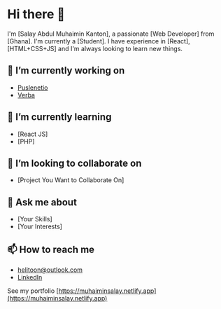 # Hi there 👋

I'm [Salay Abdul Muhaimin Kanton], a passionate [Web Developer] from [Ghana]. 
I'm currently a [Student]. 
I have experience in [React], [HTML+CSS+JS] and I'm always looking to learn new things.

## 🔭 I’m currently working on

- [Puslenetio](https://github.com/heli-toon/pulsenetio)
- [Verba](https://verba.netlify.app/)

## 🌱 I’m currently learning

- [React JS]
- [PHP]

## 👯 I’m looking to collaborate on

- [Project You Want to Collaborate On]

## 💬 Ask me about

- [Your Skills]
- [Your Interests]

## 📫 How to reach me

- [helitoon@outlook.com](helitoon@outlook.com)
- [LinkedIn](https://www.linkedin.com/in/muhaimin-salay-a653b6299/)
<!---

## 😄 Pronouns

- [Your Pronouns]
## ⚡ Fun fact

- [Your Fun Fact]
--->
<!---
heli-toon/heli-toon is a ✨ special ✨ repository because its `README.md` (this file) appears on your GitHub profile.
You can click the Preview link to take a look at your changes.
--->
See my portfolio
[https://muhaiminsalay.netlify.app](https://muhaiminsalay.netlify.app) 
